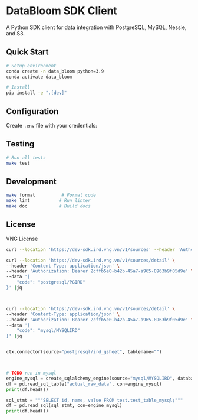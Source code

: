 # DataBloom SDK Client

A Python SDK client for data integration with PostgreSQL, MySQL, Nessie, and S3.

## Quick Start

```bash
# Setup environment
conda create -n data_bloom python=3.9
conda activate data_bloom

# Install
pip install -e ".[dev]"
```

## Configuration

Create `.env` file with your credentials:

## Testing

```bash
# Run all tests
make test
```

## Development

```bash
make format          # Format code
make lint           # Run linter
make doc            # Build docs
```

## License

VNG License
```sh
curl --location 'https://dev-sdk.ird.vng.vn/v1/sources' --header 'Authorization: Bearer 2cffb5e0-b42b-45a7-a965-8963b9f05d9e' | jq

curl --location 'https://dev-sdk.ird.vng.vn/v1/sources/detail' \
--header 'Content-Type: application/json' \
--header 'Authorization: Bearer 2cffb5e0-b42b-45a7-a965-8963b9f05d9e' \
--data '{
    "code": "postgresql/PGIRD"
}' |jq



curl --location 'https://dev-sdk.ird.vng.vn/v1/sources/detail' \
--header 'Content-Type: application/json' \
--header 'Authorization: Bearer 2cffb5e0-b42b-45a7-a965-8963b9f05d9e' \
--data '{
    "code": "mysql/MYSQLIRD"
}' |jq


```




```python

ctx.connector(source="postgresql/ird_gsheet", tablename="")



# TODO run in mysql
engine_mysql = create_sqlalchemy_engine(source="mysql/MYSQLIRD", database="mktvng")
df = pd.read_sql_table("actual_raw_data", con=engine_mysql)
print(df.head())

sql_stmt = """SELECT id, name, value FROM test.test_table_mysql;"""
df = pd.read_sql(sql_stmt, con=engine_mysql)
print(df.head())



```


